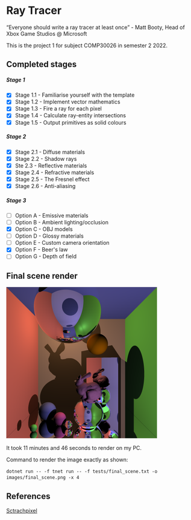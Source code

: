 # Ray Tracer

“Everyone should write a ray tracer at least once” - Matt Booty, Head of Xbox Game Studios @ Microsoft

This is the project 1 for subject COMP30026 in semester 2 2022.

## Completed stages

##### Stage 1

- [x] Stage 1.1 - Familiarise yourself with the template
- [x] Stage 1.2 - Implement vector mathematics
- [x] Stage 1.3 - Fire a ray for each pixel
- [x] Stage 1.4 - Calculate ray-entity intersections
- [x] Stage 1.5 - Output primitives as solid colours

##### Stage 2

- [x] Stage 2.1 - Diffuse materials
- [x] Stage 2.2 - Shadow rays 
- [x] Ste 2.3 - Reflective materials
- [x] Stage 2.4 - Refractive materials
- [x] Stage 2.5 - The Fresnel effect
- [x] Stage 2.6 - Anti-aliasing

##### Stage 3

- [ ] Option A - Emissive materials
- [ ] Option B - Ambient lighting/occlusion
- [x] Option C - OBJ models
- [ ] Option D - Glossy materials
- [ ] Option E - Custom camera orientation
- [x] Option F - Beer's law
- [ ] Option G - Depth of field

## Final scene render

![My final render](images/final_scene.png)

It took 11 minutes and 46 seconds to render on my PC.

Command to render the image exactly as shown:

```
dotnet run -- -f tnet run -- -f tests/final_scene.txt -o images/final_scene.png -x 4
```

## References
[Sctrachpixel](https://www.scratchapixel.com/)

